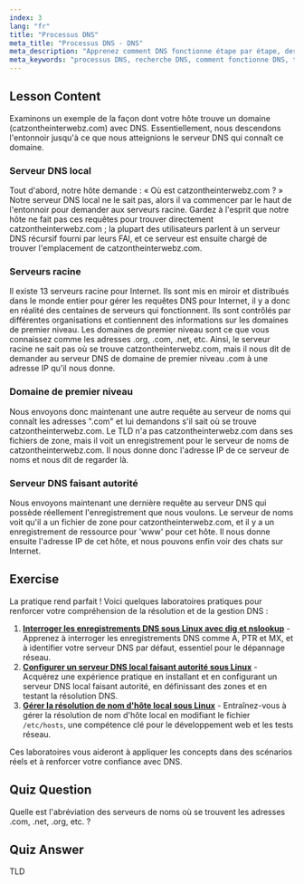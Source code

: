 ```yaml
---
index: 3
lang: "fr"
title: "Processus DNS"
meta_title: "Processus DNS - DNS"
meta_description: "Apprenez comment DNS fonctionne étape par étape, des serveurs racine au DNS faisant autorité. Comprenez le processus de recherche DNS pour les utilisateurs débutants et intermédiaires."
meta_keywords: "processus DNS, recherche DNS, comment fonctionne DNS, tutoriel DNS, DNS débutant, DNS Linux, TLD, serveurs racine"
---
```


## Lesson Content

Examinons un exemple de la façon dont votre hôte trouve un domaine (catzontheinterwebz.com) avec DNS. Essentiellement, nous descendons l'entonnoir jusqu'à ce que nous atteignions le serveur DNS qui connaît ce domaine.

### Serveur DNS local

Tout d'abord, notre hôte demande : « Où est catzontheinterwebz.com ? » Notre serveur DNS local ne le sait pas, alors il va commencer par le haut de l'entonnoir pour demander aux serveurs racine. Gardez à l'esprit que notre hôte ne fait pas ces requêtes pour trouver directement catzontheinterwebz.com ; la plupart des utilisateurs parlent à un serveur DNS récursif fourni par leurs FAI, et ce serveur est ensuite chargé de trouver l'emplacement de catzontheinterwebz.com.

### Serveurs racine

Il existe 13 serveurs racine pour Internet. Ils sont mis en miroir et distribués dans le monde entier pour gérer les requêtes DNS pour Internet, il y a donc en réalité des centaines de serveurs qui fonctionnent. Ils sont contrôlés par différentes organisations et contiennent des informations sur les domaines de premier niveau. Les domaines de premier niveau sont ce que vous connaissez comme les adresses .org, .com, .net, etc. Ainsi, le serveur racine ne sait pas où se trouve catzontheinterwebz.com, mais il nous dit de demander au serveur DNS de domaine de premier niveau .com à une adresse IP qu'il nous donne.

### Domaine de premier niveau

Nous envoyons donc maintenant une autre requête au serveur de noms qui connaît les adresses ".com" et lui demandons s'il sait où se trouve catzontheinterwebz.com. Le TLD n'a pas catzontheinterwebz.com dans ses fichiers de zone, mais il voit un enregistrement pour le serveur de noms de catzontheinterwebz.com. Il nous donne donc l'adresse IP de ce serveur de noms et nous dit de regarder là.

### Serveur DNS faisant autorité

Nous envoyons maintenant une dernière requête au serveur DNS qui possède réellement l'enregistrement que nous voulons. Le serveur de noms voit qu'il a un fichier de zone pour catzontheinterwebz.com, et il y a un enregistrement de ressource pour 'www' pour cet hôte. Il nous donne ensuite l'adresse IP de cet hôte, et nous pouvons enfin voir des chats sur Internet.

## Exercise

La pratique rend parfait ! Voici quelques laboratoires pratiques pour renforcer votre compréhension de la résolution et de la gestion DNS :

1. **[Interroger les enregistrements DNS sous Linux avec dig et nslookup](https://labex.io/fr/labs/comptia-query-dns-records-in-linux-with-dig-and-nslookup-592796)** - Apprenez à interroger les enregistrements DNS comme A, PTR et MX, et à identifier votre serveur DNS par défaut, essentiel pour le dépannage réseau.
2. **[Configurer un serveur DNS local faisant autorité sous Linux](https://labex.io/fr/labs/comptia-set-up-a-local-authoritative-dns-server-on-linux-592803)** - Acquérez une expérience pratique en installant et en configurant un serveur DNS local faisant autorité, en définissant des zones et en testant la résolution DNS.
3. **[Gérer la résolution de nom d'hôte local sous Linux](https://labex.io/fr/labs/comptia-manage-local-hostname-resolution-in-linux-592792)** - Entraînez-vous à gérer la résolution de nom d'hôte local en modifiant le fichier `/etc/hosts`, une compétence clé pour le développement web et les tests réseau.

Ces laboratoires vous aideront à appliquer les concepts dans des scénarios réels et à renforcer votre confiance avec DNS.

## Quiz Question

Quelle est l'abréviation des serveurs de noms où se trouvent les adresses .com, .net, .org, etc. ?

## Quiz Answer

TLD
